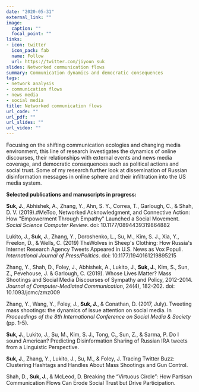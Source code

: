 ```yaml
---
date: "2020-05-31"
external_link: ""
image:
  caption: ""
  focal_point: "" 
links:
- icon: twitter
  icon_pack: fab
  name: Follow
  url: https://twitter.com/jiyoun_suk
slides: Networked communication flows 
summary: Communication dynamics and democratic consequences
tags:
- network analysis
- communication flows
- news media
- social media
title: Networked communication flows
url_code: ""
url_pdf: ""
url_slides: ""
url_video: ""
---
```


Focusing on the shifting communication ecologies and changing media environment, this line of research investigates the dynamics of online discourses, their relationships with external events and news media coverage, and democratic consequences such as political actions and social trust. Some of my research further look at dissemination of Russian disinformation messages in online sphere and their infiltration into the US media system.

**Selected publications and manuscripts in progress:**

**Suk, J.**, Abhishek, A., Zhang, Y., Ahn, S. Y., Correa, T., Garlough, C., & Shah, D. V. (2019).#MeToo, Networked Acknowledgment, and Connective Action: How "Empowerment Through Empathy" Launched a Social Movement. *Social Science Computer Review*. doi: 10.1177/0894439319864882

Lukito, J., **Suk, J.**, Zhang, Y., Doroshenko, L., Su, M., Kim, S. J., Xia, Y., Freelon, D., & Wells, C. (2019) TheWolves in Sheep's Clothing: How Russia's Internet Research Agency Tweets Appeared in U.S. News as Vox Populi. *International Journal of Press/Politics*. doi: 10.1177/1940161219895215

Zhang, Y., Shah, D., Foley, J., Abhishek, A., Lukito, J., **Suk, J.**, Kim, S., Sun, Z., Pevehouse, J. & Garlough, C. (2019). Whose Lives Matter? Mass Shootings and Social Media Discourses of Sympathy and Policy, 2012-2014. *Journal of Computer-Mediated Communication*, 24(4), 182-202. doi: 10.1093/jcmc/zmz009

Zhang, Y., Wang, Y., Foley, J., **Suk, J.**, & Conathan, D. (2017, July). Tweeting mass shootings: the dynamics of issue attention on social media. In *Proceedings of the 8th International Conference on Social Media & Society* (pp. 1-5).

**Suk, J.**, Lukito, J., Su, M., Kim, S. J., Tong, C., Sun, Z., & Sarma, P. Do I sound American? Predicting Disinformation Sharing of Russian IRA tweets from a Linguistic Perspective.

**Suk, J.**, Zhang, Y., Lukito, J., Su, M., & Foley, J. Tracing Twitter Buzz: Clustering Hashtags and Handles About Mass Shootings and Gun Control.

Shah, D., **Suk, J.**, & McLeod, D. Breaking the “Virtuous Circle”: How Partisan Communication Flows Can Erode Social Trust but Drive Participation.









